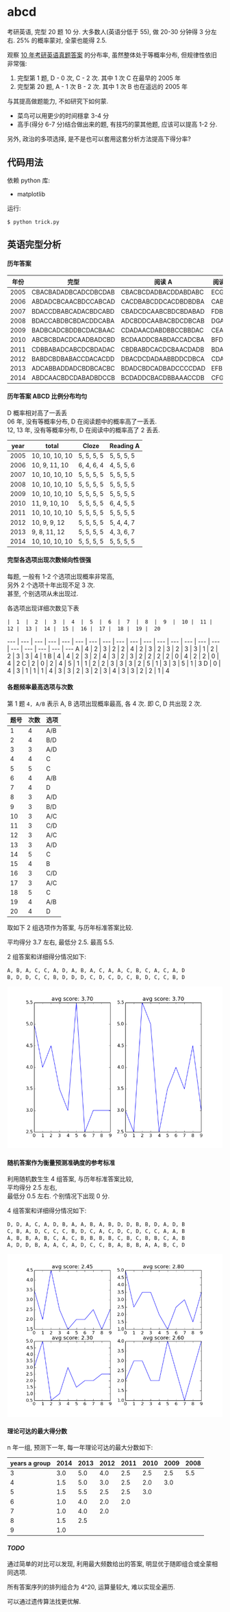 abcd
====

考研英语, 完型 20 题 10 分. 大多数人(英语分低于 55), 做 20-30 分钟得 3 分左右.
25% 的概率蒙对, 全蒙也能得 2.5.

观察 [10 年考研英语真题答案](https://github.com/JackonYang/abcd/blob/master/data/data.txt)
的分布率, 虽然整体处于等概率分布, 但规律性依旧非常强:

1. 完型第 1 题, D - 0 次, C - 2 次. 其中 1 次 C 在最早的 2005 年
2. 完型第 20 题,  A - 1 次 B - 2 次. 其中 1 次 B 也在遥远的 2005 年

与其提高做题能力, 不如研究下如何蒙.

- 菜鸟可以用更少的时间穩拿 3-4 分
- 高手(得分 6-7 分)结合做出来的题, 有技巧的蒙其他题, 应该可以提高 1-2 分.

另外, 政治的多项选择, 是不是也可以套用这套分析方法提高下得分率?

代码用法
--------

依赖 python 库:

- matplotlib

运行:

```shell
$ python trick.py
```

英语完型分析
------------

#### 历年答案

年份 | 完型 | 阅读 A | 阅读 B
---- | ---- | ------ | ------
2005 | CBACBADADBCADCDBCDAB | CBACBCDADBACDDABDABC | ECGFB
2006 | ABDADCBCAACBDCCABCAD | CACDBABCDDCACDBDBDBA | CABFD
2007 | BDACCDBABCADACBDCABD | CBADCDCAABCBDCBDABAD | FDBCE
2008 | BDACCABDBCBDACDDCABA | ADCBDDCAABACBDCDBCAB | DGACE
2009 | BADBCADCBDDBCDACBAAC | CDADAACDABDBBCCBBDAC | CEABG
2010 | ABCBCBDACDCAADBADCBD | BCDAADDCBABDACCADCBA | BFDGA
2011 | CDBBABADCABCDCBDADAC | CBDBABDCACDCBAACDADB | BDACF
2012 | BABDCBDBABACCDACACDD | DBACDCDADAABBDDCDBCA | CDAFG
2013 | ADCABBADDADCBDBCACBC | BDADCBDCADBADCCCCDAD | EFBGC
2014 | ABDCAACBDCDABADBDCCB | BCDADDCBACDBBAAACCDB | CFGDB

#### 历年答案 ABCD 比例分布均匀

D 概率相对高了一丢丢  
06 年, 没有等概率分布, D 在阅读题中的概率高了一丢丢.  
12, 13 年, 没有等概率分布, D 在阅读中的概率高了 2 丢丢.

year | total | Cloze | Reading A
---- | ----- | ----- | ---------
2005 | 10, 10, 10, 10 | 5, 5, 5, 5 | 5, 5, 5, 5
2006 | 10, 9, 11, 10 | 6, 4, 6, 4 | 4, 5, 5, 6
2007 | 10, 10, 10, 10 | 5, 5, 5, 5 | 5, 5, 5, 5
2008 | 10, 10, 10, 10 | 5, 5, 5, 5 | 5, 5, 5, 5
2009 | 10, 10, 10, 10 | 5, 5, 5, 5 | 5, 5, 5, 5
2010 | 11, 9, 10, 10 | 5, 5, 5, 5 | 6, 4, 5, 5
2011 | 10, 10, 10, 10 | 5, 5, 5, 5 | 5, 5, 5, 5
2012 | 10, 9, 9, 12 | 5, 5, 5, 5 | 5, 4, 4, 7
2013 | 9, 8, 11, 12 | 5, 5, 5, 5 | 4, 3, 6, 7
2014 | 10, 10, 10, 10 | 5, 5, 5, 5 | 5, 5, 5, 5

#### 完型各选项出现次数倾向性很强

每题, 一般有 1-2 个选项出现概率非常高,  
另外 2 个选项十年出现不足 3 次.  
甚至, 个别选项从未出现过.

各选项出现详细次数见下表

    |  1  |  2  |  3  |  4  |  5  |  6  |  7  |  8  |  9  |  10 |  11 |  12 |  13 |  14 |  15 |  16 |  17 |  18 |  19 |  20
--- | --- | --- | --- | --- | --- | --- | --- | --- | --- | --- | --- | --- | --- | --- | --- | --- | --- | --- | --- | --- 
A | 4 | 2 | 3 | 2 | 2 | 4 | 2 | 3 | 2 | 3 | 2 | 3 | 3 | 1 | 2 | 2 | 3 | 3 | 4 | 1
B | 4 | 4 | 2 | 3 | 2 | 4 | 3 | 2 | 3 | 2 | 2 | 2 | 2 | 0 | 4 | 2 | 2 | 0 | 4 | 2
C | 2 | 0 | 2 | 4 | 5 | 1 | 1 | 2 | 2 | 3 | 3 | 3 | 2 | 5 | 1 | 3 | 3 | 5 | 1 | 3
D | 0 | 4 | 3 | 1 | 1 | 1 | 4 | 3 | 3 | 2 | 3 | 2 | 3 | 4 | 3 | 3 | 2 | 2 | 1 | 4

#### 各题频率最高选项与次数

第 1 题 `4, A/B` 表示 A, B 选项出现概率最高, 各 4 次. 即 C, D 共出现 2 次.

题号 | 次数 | 选项
---- | ---- | ----
1 | 4 | A/B
2 | 4 | B/D
3 | 3 | A/D
4 | 4 | C
5 | 5 | C
6 | 4 | A/B
7 | 4 | D
8 | 3 | A/D
9 | 3 | B/D
10 | 3 | A/C
11 | 3 | C/D
12 | 3 | A/C
13 | 3 | A/D
14 | 5 | C
15 | 4 | B
16 | 3 | C/D
17 | 3 | A/C
18 | 5 | C
19 | 4 | A/B
20 | 4 | D

取如下 2 组选项作为答案, 与历年标准答案比较.

平均得分 3.7 左右,
最低分 2.5.
最高 5.5.

2 组答案和详细得分情况如下:

```shell
A, B, A, C, C, A, D, A, B, A, C, A, A, C, B, C, A, C, A, D
B, D, D, C, C, B, D, D, D, C, D, C, D, C, B, D, C, C, B, D
```

![scores](figures/predict_by_most_freq_total.png "top freq scores")


#### 随机答案作为衡量预测准确度的参考标准

利用随机数生生 4 组答案, 与历年标准答案比较,  
平均得分 2.5 左右,  
最低分 0.5 左右. 个别情况下出现 0 分.

4 组答案和详细得分情况如下:

```shell
D, D, A, C, A, D, B, A, A, B, A, B, D, D, B, B, D, A, D, B
C, B, A, D, C, C, C, B, D, C, A, C, D, C, D, C, C, A, A, B
A, B, B, A, B, C, A, C, B, B, B, B, C, B, C, B, B, C, A, B
A, D, D, B, A, A, C, A, D, C, C, B, A, B, B, A, A, B, C, D
```

![scores](figures/predict_by_random.png "random scores")


#### 理论可达的最大得分数

n 年一组, 预测下一年, 每一年理论可达的最大分数如下:

years a group | 2014 | 2013 | 2012 | 2011 | 2010 | 2009 | 2008
------------- | ---- | ---- | ---- | ---- | ---- | ---- | ----
3 | 3.0 | 5.0 | 4.0 | 2.5 | 2.5 | 2.5 | 5.5
4 | 1.5 | 5.0 | 3.0 | 2.5 | 2.0 | 3.0 |
5 | 1.5 | 5.5 | 2.5 | 2.5 | 3.0 |     |
6 | 1.0 | 4.0 | 2.0 | 2.0 |     |     |
7 | 1.0 | 4.0 | 2.0 |     |     |     |
8 | 1.5 | 2.5 |     |     |     |     |
9 | 1.0 |     |     |     |     |     |


#### _TODO_

通过简单的对比可以发现,
利用最大频数给出的答案, 明显优于随即组合或全蒙相同选项.

所有答案序列的排列组合为 4^20, 运算量较大, 难以实现全遍历.

可以通过遗传算法找更优解.

